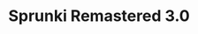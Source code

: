 ---
slug: sprunki-remastered-30
title: Sprunki Remastered 3.0
description: "Sprunki Remastered 3.0 is an exciting online game. Play for free directly in your browser!"
icon: /images/popular_mods/Sprunki Remastered 3.0.png
url: https://wowtbc.net/sprunkin/remastered3/index.html
previewImage: /images/popular_mods/Sprunki Remastered 3.0.png
type: popular mods

# SEO配置
seo:
  title: "Sprunki Remastered 3.0 - Play Free Online Game | Fun Browser Games"
  description: "Sprunki Remastered 3.0 - Play this fun online game for free in your browser. No download required!"
  ogImage: "/images/popular_mods/Sprunki Remastered 3.0.png"
  keywords: "sprunki-remastered-30, online game, browser game, free game, popular mods game, play online"

videoUrls:
  - https://www.youtube.com/embed/example1
  - https://www.youtube.com/embed/example2

whyPlay:
  title: "Why Play Sprunki Remastered 3.0?"
  items:
    - "Immersive Gameplay: Sprunki Remastered 3.0 offers an engaging and immersive gaming experience that will keep you entertained for hours"
    - "Challenging Levels: Test your skills with increasingly difficult challenges and obstacles"
    - "Beautiful Graphics: Enjoy stunning visuals and smooth animations that bring the game world to life"
    - "Regular Updates: New content and features are added regularly to keep the game fresh and exciting"
    - "Free to Play: Experience all the fun without spending a penny"
    - "Community Features: Connect with other players, share strategies, and compete for high scores"
    - "Cross-Platform: Play on any device with a web browser, no downloads required"

features:
  title: "Key Features of Sprunki Remastered 3.0"
  image: "/images/popular_mods/Sprunki Remastered 3.0.png"
  items:
    - "Intuitive Controls: Easy to learn controls make Sprunki Remastered 3.0 accessible for players of all skill levels"
    - "Multiple Game Modes: Enjoy various gameplay options that provide different challenges and experiences"
    - "Character Customization: Personalize your gaming experience with unique characters and items"
    - "Achievement System: Complete special tasks to earn rewards and recognition"
    - "Leaderboards: Compete with players worldwide and see who can achieve the highest scores"

characteristics:
  title: "Game Characteristics"
  image: "/images/popular_mods/Sprunki Remastered 3.0.png"
  items:
    - "Genre: Popular mods game with elements of strategy and skill"
    - "Difficulty: Suitable for both casual gamers and those seeking a challenge"
    - "Play Time: Quick sessions or extended gameplay, depending on your preference"
    - "Art Style: Vibrant and engaging visuals that enhance the gaming experience"
    - "Sound Design: Immersive audio that complements the gameplay perfectly"

info: "Sprunki Remastered 3.0 is an exciting online game that offers players a unique and engaging gaming experience. With its intuitive controls, stunning visuals, and challenging gameplay, Sprunki Remastered 3.0 provides hours of entertainment for players of all ages and skill levels. Whether you're looking for a quick gaming session during a break or an extended play session, Sprunki Remastered 3.0 delivers an immersive experience that will keep you coming back for more. The game features multiple levels of increasing difficulty, ensuring that players are constantly challenged as they progress. With regular updates adding new content and features, Sprunki Remastered 3.0 remains fresh and exciting, providing endless entertainment options for its growing community of players."

howToPlayIntro: "Welcome to Sprunki Remastered 3.0! This guide will walk you through the basics and help you master the game. Whether you're a beginner or looking to improve your skills, these tips and instructions will enhance your gaming experience."

howToPlaySteps:
  - title: "Getting Started"
    description: "Begin your Sprunki Remastered 3.0 adventure by familiarizing yourself with the controls. Use your keyboard or mouse to navigate through the game interface. The tutorial will guide you through the basic mechanics and help you understand the objectives."
  - title: "Understanding the Objectives"
    description: "In Sprunki Remastered 3.0, your main goal is to progress through levels by completing specific objectives. Each level presents unique challenges that require different strategies and approaches."
  - title: "Mastering the Controls"
    description: "Practice using the controls to improve your precision and reaction time. Sprunki Remastered 3.0 requires quick reflexes and strategic thinking to overcome obstacles and defeat opponents."
  - title: "Utilizing Power-ups"
    description: "Collect power-ups throughout the game to enhance your abilities and overcome difficult challenges. Each power-up offers unique advantages that can be crucial for success."
  - title: "Developing Strategies"
    description: "As you progress in Sprunki Remastered 3.0, develop effective strategies for different scenarios. Analyze patterns, anticipate challenges, and adapt your approach to maximize your performance."

faq:
  title: "Frequently Asked Questions about Sprunki Remastered 3.0"
  items:
    - question: "Is Sprunki Remastered 3.0 free to play?"
      answer: "Yes, Sprunki Remastered 3.0 is completely free to play directly in your web browser. No downloads or purchases are required to enjoy the full game experience."
    - question: "Can I play Sprunki Remastered 3.0 on mobile devices?"
      answer: "Yes, Sprunki Remastered 3.0 is optimized for both desktop and mobile play. You can enjoy the game on any device with a web browser and internet connection."
    - question: "Are there any in-game purchases?"
      answer: "While Sprunki Remastered 3.0 is free to play, there may be optional in-game purchases available for cosmetic items or additional features that don't affect core gameplay."
    - question: "How often is Sprunki Remastered 3.0 updated?"
      answer: "The developers regularly update Sprunki Remastered 3.0 with new content, features, and improvements based on player feedback and game performance."
    - question: "Can I play Sprunki Remastered 3.0 offline?"
      answer: "Currently, Sprunki Remastered 3.0 requires an internet connection to play as it's a browser-based online game."
    - question: "Is Sprunki Remastered 3.0 suitable for children?"
      answer: "Yes, Sprunki Remastered 3.0 is designed to be family-friendly and suitable for players of all ages."
    - question: "How do I report bugs or issues?"
      answer: "If you encounter any problems while playing Sprunki Remastered 3.0, you can report them through the game's support page or contact the developers directly through their website."
    - question: "Still Have Questions?"
      answer: "If you have additional questions about Sprunki Remastered 3.0 that aren't covered in this FAQ, please visit our support center or contact our customer service team for assistance."
---